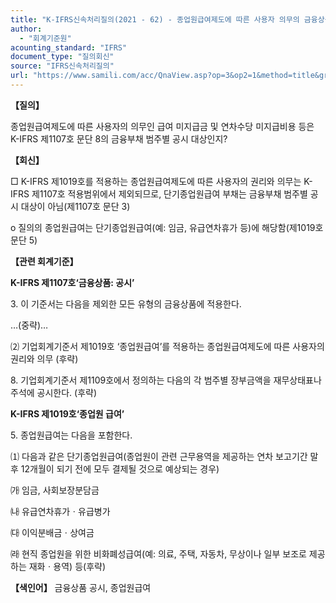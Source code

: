 ```yaml
---
title: "K-IFRS신속처리질의(2021 - 62) - 종업원급여제도에 따른 사용자 의무의 금융상품 공시 여부"
author:
  - "회계기준원"
acounting_standard: "IFRS"
document_type: "질의회신"
source: "IFRS신속처리질의"
url: "https://www.samili.com/acc/QnaView.asp?op=3&op2=1&method=title&group=2124-15;1&orgcode=3&searchword=&page=18&code=K%2DIFRS%EC%8B%A0%EC%86%8D%EC%B2%98%EB%A6%AC%EC%A7%88%EC%9D%98%2D62%3A20210921"
---
```

**【질의】**

  

종업원급여제도에 따른 사용자의 의무인 급여 미지급금 및 연차수당 미지급비용 등은 K-IFRS 제1107호 문단 8의 금융부채 범주별 공시 대상인지?

  
  

**【회신】**

  

□ K-IFRS 제1019호를 적용하는 종업원급여제도에 따른 사용자의 권리와 의무는 K-IFRS 제1107호 적용범위에서 제외되므로, 단기종업원급여 부채는 금융부채 범주별 공시 대상이 아님(제1107호 문단 3)

  

o 질의의 종업원급여는 단기종업원급여(예: 임금, 유급연차휴가 등)에 해당함(제1019호 문단 5)

  
  

**【관련 회계기준】**

  

**K-IFRS 제1107호‘금융상품: 공시’**

  

3\. 이 기준서는 다음을 제외한 모든 유형의 금융상품에 적용한다.

  

…(중략)…

⑵ 기업회계기준서 제1019호 ‘종업원급여’를 적용하는 종업원급여제도에 따른 사용자의 권리와 의무 (후략)

  

8\. 기업회계기준서 제1109호에서 정의하는 다음의 각 범주별 장부금액을 재무상태표나 주석에 공시한다. (후략)

  
  

**K-IFRS 제1019호‘종업원 급여’**

  

5\. 종업원급여는 다음을 포함한다.

  

⑴ 다음과 같은 단기종업원급여(종업원이 관련 근무용역을 제공하는 연차 보고기간 말 후 12개월이 되기 전에 모두 결제될 것으로 예상되는 경우)

㈎ 임금, 사회보장분담금

㈏ 유급연차휴가ㆍ유급병가

㈐ 이익분배금ㆍ상여금

㈑ 현직 종업원을 위한 비화폐성급여(예: 의료, 주택, 자동차, 무상이나 일부 보조로 제공하는 재화ㆍ용역) 등(후략)

  
  

**【색인어】** 금융상품 공시, 종업원급여
